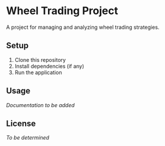 # Wheel Trading Project

A project for managing and analyzing wheel trading strategies.

## Setup

1. Clone this repository
2. Install dependencies (if any)
3. Run the application

## Usage

_Documentation to be added_

## License

_To be determined_
